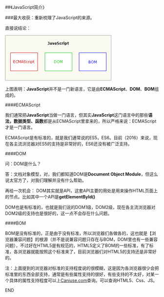 ##《JavaScript简介》

###最大收获：重新梳理了JavaScript的来源。

直接说结论：

![chapter1](img/chapter1.jpg)

上图表明：**JavaScript**并不是一门新语言，它是由**ECMAScript**、**DOM**、**BOM**组成的。

####ECMAScript

我们通常把**JavaScript**当做一门语言，但其实**JavaScript**这门语言中的那些**语法，数据类型、函数**都是从ECMAScript里拿来的，所以严格来说：ECMAScript才是一门语言。

ECMAScript是有标准的，就是我们通常说的ES5，ES6。目前（2016）来说，现在各主流浏览器对ES5的支持是非常好的，ES6还没有被广泛支持。

####DOM

问：DOM是什么？

答：文档对象模型，对，我们都知道DOM是**Document Object Module**，但这么说太官方了，对我们理解并没有什么帮助。

再给一次机会： DOM其实就是API，这套API主要的用处是用来操作HTML页面上的节点。比如其中一个API是**getElementById()**

DOM也是有标准的，也就是我们说的DOM1级，DOM2级，现在各主流浏览器对DOM2级的支持也是很好的，这一点不会存在什么问题。

####BOM

BOM是没有标准的，正是由于没有标准，所以浏览器们各做各的，这也就是【浏览器兼容问题】的根源（并不是说兼容问题只存在与BOM，DOM里也有一些兼容问题），不过好在HTML5是有规范的，HTML5定义了BOM的一些标准，有了标准，各浏览器就能按照这个标准来了，目前浏览器们对HTML5的支持还是非常好的。

注：上面提到的浏览器对标准的支持程度说的很模糊，这是因为各浏览器很少会把标准里的东西全部支持，通常是有些属性支持的很好，有些支持的不太好，对某一个具体的属性支持程度可以上[Caniuse.com](http://caniuse.com/)查询。可以查询HTML5、Css、JS。

END